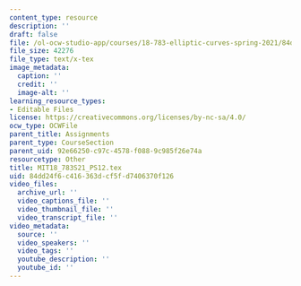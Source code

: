 ```yaml
---
content_type: resource
description: ''
draft: false
file: /ol-ocw-studio-app/courses/18-783-elliptic-curves-spring-2021/84dd24f6c416363dcf5fd7406370f126_MIT18_783S21_PS12.tex
file_size: 42276
file_type: text/x-tex
image_metadata:
  caption: ''
  credit: ''
  image-alt: ''
learning_resource_types:
- Editable Files
license: https://creativecommons.org/licenses/by-nc-sa/4.0/
ocw_type: OCWFile
parent_title: Assignments
parent_type: CourseSection
parent_uid: 92e66250-c97c-4578-f088-9c985f26e74a
resourcetype: Other
title: MIT18_783S21_PS12.tex
uid: 84dd24f6-c416-363d-cf5f-d7406370f126
video_files:
  archive_url: ''
  video_captions_file: ''
  video_thumbnail_file: ''
  video_transcript_file: ''
video_metadata:
  source: ''
  video_speakers: ''
  video_tags: ''
  youtube_description: ''
  youtube_id: ''
---
```

